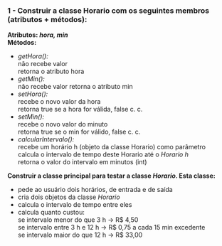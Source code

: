 ### 1 - Construir a classe Horario com os seguintes membros (atributos + métodos):
**Atributos: *hora, min***  
**Métodos:**
* *getHora():*  
    não recebe valor  
    retorna o atributo hora  
* *getMin():*  
    não recebe valor
    retorna o atributo min  
* *setHora():*  
    recebe o novo valor da hora  
    retorna true se a hora for válida, false c. c.  
* *setMin():*  
    recebe o novo valor do minuto  
    retorna true se o min for válido, false c. c.  
* *calcularIntervalo():*  
    recebe um horário h (objeto da classe Horario) como parâmetro  
    calcula o intervalo de tempo deste Horario até o *Horario h*  
    retorna o valor do intervalo em minutos (int)  

**Construir a classe principal para testar a classe *Horario*. Esta classe:**
* pede ao usuário dois horários, de entrada e de saída
* cria dois objetos da classe *Horario*
* calcula o intervalo de tempo entre eles
* calcula quanto custou:  
    se intervalo menor do que 3 h -> R$ 4,50  
    se intervalo entre 3 h e 12 h -> R$ 0,75 a cada 15 min excedente  
    se intervalo maior do que 12 h -> R$ 33,00